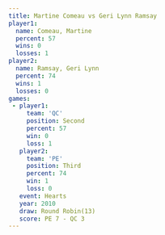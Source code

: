 ```yaml
---
title: Martine Comeau vs Geri Lynn Ramsay
player1:                 
  name: Comeau, Martine  
  percent: 57            
  wins: 0                
  losses: 1              
player2:                 
  name: Ramsay, Geri Lynn
  percent: 74            
  wins: 1                
  losses: 0              
games:
 - player1:          
     team: 'QC'      
     position: Second
     percent: 57     
     win: 0          
     loss: 1         
   player2:         
     team: 'PE'     
     position: Third
     percent: 74    
     win: 1         
     loss: 0        
   event: Hearts        
   year: 2010           
   draw: Round Robin(13)
   score: PE 7 - QC 3   
---
```

